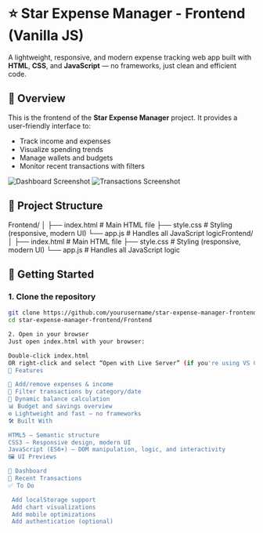 # ⭐ Star Expense Manager - Frontend (Vanilla JS)

A lightweight, responsive, and modern expense tracking web app built with **HTML**, **CSS**, and **JavaScript** — no frameworks, just clean and efficient code.

## 🌟 Overview

This is the frontend of the **Star Expense Manager** project. It provides a user-friendly interface to:

- Track income and expenses
- Visualize spending trends
- Manage wallets and budgets
- Monitor recent transactions with filters

![Dashboard Screenshot](./screenshots/dashboard.png)
![Transactions Screenshot](./screenshots/transactions.png)

## 📁 Project Structure

Frontend/ │ ├── index.html # Main HTML file ├── style.css # Styling (responsive, modern UI) └── app.js # Handles all JavaScript logicFrontend/ │ ├── index.html # Main HTML file ├── style.css # Styling (responsive, modern UI) └── app.js # Handles all JavaScript logic

## 🚀 Getting Started

### 1. Clone the repository

```bash
git clone https://github.com/yourusername/star-expense-manager-frontend.git
cd star-expense-manager-frontend/Frontend

2. Open in your browser
Just open index.html with your browser:

Double-click index.html
OR right-click and select “Open with Live Server” (if you're using VS Code)
🧠 Features

💸 Add/remove expenses & income
📅 Filter transactions by category/date
🧮 Dynamic balance calculation
📊 Budget and savings overview
⚙️ Lightweight and fast — no frameworks
🛠 Built With

HTML5 – Semantic structure
CSS3 – Responsive design, modern UI
JavaScript (ES6+) – DOM manipulation, logic, and interactivity
🖼 UI Previews

💼 Dashboard
📜 Recent Transactions
✅ To Do

 Add localStorage support
 Add chart visualizations
 Add mobile optimizations
 Add authentication (optional)


